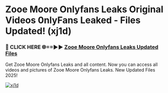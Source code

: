 # Zooe Moore Onlyfans Leaks Original Videos 0nlyFans Leaked - Files Updated! (xj1d)

<h3>🔴 CLICK HERE 🌐==►► <a href="https://tinyurl.com/ehrbuxhb" rel="nofollow">Zooe Moore Onlyfans Leaks Updated Files</a></h3>

Get Zooe Moore Onlyfans Leaks and all content. Now you can access all videos and pictures of Zooe Moore Onlyfans Leaks. New Updated Files 2025!

[![xj1d](https://i.imgur.com/lVYEuWS.gif)](https://tinyurl.com/ehrbuxhb)
